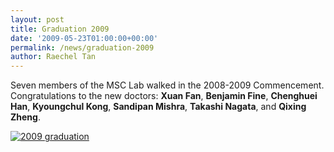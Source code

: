 ```yaml
---
layout: post
title: Graduation 2009
date: '2009-05-23T01:00:00+00:00'
permalink: /news/graduation-2009
author: Raechel Tan
---
```

<p>Seven members of the MSC Lab walked in the 2008-2009 Commencement. Congratulations to the new doctors: <strong>Xuan Fan</strong>, <strong>Benjamin Fine</strong>, <strong>Chenghuei Han</strong>, <strong>Kyoungchul Kong</strong>, <strong>Sandipan Mishra</strong>, <strong>Takashi Nagata</strong>, and <strong>Qixing Zheng</strong>.</p><p class="indent"><a href="{{ site.baseurl }}/assets/images/posts/2009commencement.jpg" ><img src="{{ site.baseurl }}/assets/images/posts/2009commencement.jpg" alt="2009 graduation" border="0"></a></p>
